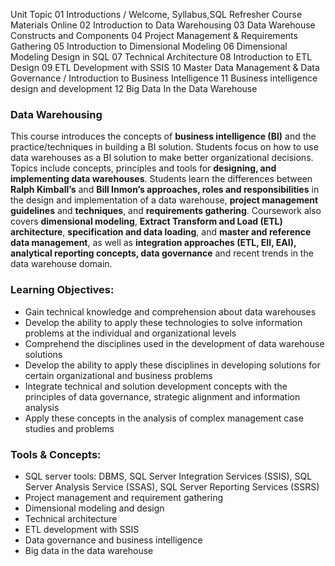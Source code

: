

Unit Topic 
01 Introductions / Welcome, Syllabus,SQL Refresher Course Materials Online
02 Introduction to Data Warehousing 
03 Data Warehouse Constructs and Components
04 Project Management & Requirements Gathering 
05 Introduction to Dimensional Modeling 
06 Dimensional Modeling Design in SQL 
07 Technical Architecture 
08 Introduction to ETL Design 
09 ETL Development with SSIS 
10 Master Data Management & Data Governance / Introduction to Business Intelligence
11 Business intelligence design and development
12 Big Data In the Data Warehouse 


### Data Warehousing 
This course introduces the concepts of **business intelligence (BI)** and the practice/techniques in building a BI solution. Students focus on how to use data warehouses as a BI solution to make better organizational decisions. Topics include concepts, principles and tools for **designing, and implementing data warehouses**. Students learn the differences between **Ralph Kimball’s** and **Bill Inmon’s approaches, roles and responsibilities** in the design and implementation of a data warehouse, **project management guidelines** and **techniques**, and **requirements gathering**. Coursework also covers **dimensional modeling**, **Extract Transform and Load (ETL) architecture**, **specification and data loading**, and **master and reference data management**, as well as **integration approaches (ETL, EII, EAI), analytical reporting concepts, data governance** and recent trends in the data warehouse domain.<br>

### Learning Objectives:
* Gain technical knowledge and comprehension about data warehouses
* Develop the ability to apply these technologies to solve information problems at the individual and organizational levels
* Comprehend the disciplines used in the development of data warehouse solutions
* Develop the ability to apply these disciplines in developing solutions for certain organizational and business problems
* Integrate technical and solution development concepts with the principles of data governance, strategic alignment and information analysis
* Apply these concepts in the analysis of complex management case studies and problems

### Tools & Concepts:
* SQL server tools: DBMS, SQL Server Integration Services (SSIS), SQL Server Analysis Service (SSAS), SQL Server Reporting Services (SSRS)
* Project management and requirement gathering
* Dimensional modeling and design
* Technical architecture
* ETL development with SSIS
* Data governance and business intelligence
* Big data in the data warehouse
